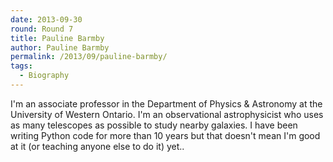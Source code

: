 ```yaml
---
date: 2013-09-30
round: Round 7
title: Pauline Barmby
author: Pauline Barmby
permalink: /2013/09/pauline-barmby/
tags:
  - Biography
---
```

I'm an associate professor in the Department of Physics & Astronomy at the University of Western Ontario. I'm an observational astrophysicist who uses as many telescopes as possible to study nearby galaxies. I have been writing Python code for more than 10 years but that doesn't mean I'm good at it (or teaching anyone else to do it) yet..
